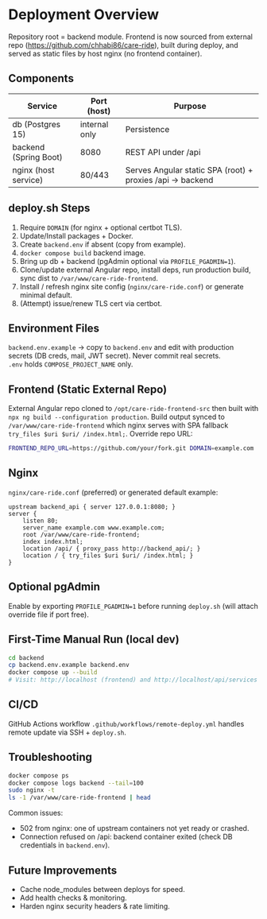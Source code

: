 # Deployment Overview

Repository root = backend module. Frontend is now sourced from external repo (https://github.com/chhabi86/care-ride), built during deploy, and served as static files by host nginx (no frontend container).

## Components
| Service | Port (host) | Purpose |
|---------|-------------|---------|
| db (Postgres 15) | internal only | Persistence |
| backend (Spring Boot) | 8080 | REST API under /api |
| nginx (host service) | 80/443 | Serves Angular static SPA (root) + proxies /api -> backend |

## deploy.sh Steps
1. Require `DOMAIN` (for nginx + optional certbot TLS).  
2. Update/Install packages + Docker.  
3. Create `backend.env` if absent (copy from example).  
4. `docker compose build` backend image.  
5. Bring up db + backend (pgAdmin optional via `PROFILE_PGADMIN=1`).  
6. Clone/update external Angular repo, install deps, run production build, sync dist to `/var/www/care-ride-frontend`.  
7. Install / refresh nginx site config (`nginx/care-ride.conf`) or generate minimal default.  
8. (Attempt) issue/renew TLS cert via certbot.  

## Environment Files
`backend.env.example` -> copy to `backend.env` and edit with production secrets (DB creds, mail, JWT secret). Never commit real secrets.  
`.env` holds `COMPOSE_PROJECT_NAME` only.

## Frontend (Static External Repo)
External Angular repo cloned to `/opt/care-ride-frontend-src` then built with `npx ng build --configuration production`.
Build output synced to `/var/www/care-ride-frontend` which nginx serves with SPA fallback `try_files $uri $uri/ /index.html;`.
Override repo URL:
```bash
FRONTEND_REPO_URL=https://github.com/your/fork.git DOMAIN=example.com ./deploy.sh
```

## Nginx
`nginx/care-ride.conf` (preferred) or generated default example:
```
upstream backend_api { server 127.0.0.1:8080; }
server {
	listen 80;
	server_name example.com www.example.com;
	root /var/www/care-ride-frontend;
	index index.html;
	location /api/ { proxy_pass http://backend_api/; }
	location / { try_files $uri $uri/ /index.html; }
}
```

## Optional pgAdmin
Enable by exporting `PROFILE_PGADMIN=1` before running `deploy.sh` (will attach override file if port free).

## First-Time Manual Run (local dev)
```bash
cd backend
cp backend.env.example backend.env
docker compose up --build
# Visit: http://localhost (frontend) and http://localhost/api/services (proxied API)
```

## CI/CD
GitHub Actions workflow `.github/workflows/remote-deploy.yml` handles remote update via SSH + `deploy.sh`.

## Troubleshooting
```bash
docker compose ps
docker compose logs backend --tail=100
sudo nginx -t
ls -1 /var/www/care-ride-frontend | head
```

Common issues:
- 502 from nginx: one of upstream containers not yet ready or crashed.
- Connection refused on /api: backend container exited (check DB credentials in `backend.env`).

## Future Improvements
- Cache node_modules between deploys for speed.
- Add health checks & monitoring.
- Harden nginx security headers & rate limiting.

